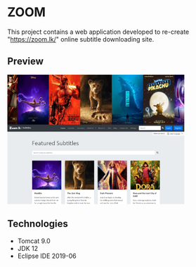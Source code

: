 # ZOOM
This project contains a web application developed to re-create "https://zoom.lk/" online subtitle downloading site.    

## Preview
<img src="ZOOM/Demo/Demo.png"  width="80%" height="80%" alt="UI Design" title="UI Design">

## Technologies
* Tomcat 9.0
* JDK 12
* Eclipse IDE 2019-06
